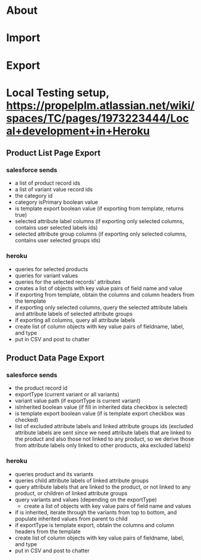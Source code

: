 # About

# Import

# Export

# Local Testing setup, https://propelplm.atlassian.net/wiki/spaces/TC/pages/1973223444/Local+development+in+Heroku

## Product List Page Export
### salesforce sends
- a list of product record ids
- a list of variant value record ids
- the category id
- category isPrimary boolean value
- is template export boolean value (if exporting from template, returns true)
- selected attribute label columns (if exporting only selected columns, contains user selected labels ids)
- selected attribute group columns (if exporting only selected columns, contains user selected groups ids)

### heroku
- queries for selected products
- queries for variant values
- queries for the selected records' attributes
- creates a list of objects with key value pairs of field name and value
- if exporting from template, obtain the columns and column headers from the template
- if exporting only selected columns, query the selected attribute labels and attribute labels of selected attribute groups
- if exporting all columns, query all attribute labels
- create list of column objects with key value pairs of fieldname, label, and type
- put in CSV and post to chatter

## Product Data Page Export
### salesforce sends
- the product record id
- exportType (current variant or all variants)
- variant value path (if exportType is current variant)
- isInherited boolean value (if fill in inherited data checkbox is selected)
- is template export boolean value (if is template export checkbox was checked)
- list of excluded attribute labels and linked attribute groups ids (excluded attribute labels are sent since we need attribute labels that are linked to the product and also those not linked to any product, so we derive those from attribute labels only linked to other products, aka excluded labels)

### heroku
- queries product and its variants
- queries child attribute labels of linked attribute groups
- query attribute labels that are linked to the product, or not linked to any product, or children of linked attribute groups
- query variants and values (depending on the exportType)
    - create a list of objects with key value pairs of field name and values
- if is inherited, iterate through the variants from top to bottom, and populate inherited values from parent to child
- if exportType is template export, obtain the columns and column headers from the template
- create list of column objects with key value pairs of fieldname, label, and type
- put in CSV and post to chatter
